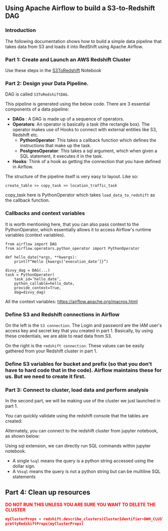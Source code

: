 ## Using Apache Airflow to build a S3-to-Redshift DAG

### Introduction

The following documentation shows how to build a simple data pipeline that takes data from S3 and loads it into RedShift using Apache Airflow.

### Part 1: Create and Launch an AWS Redshift Cluster

Use these steps in the [S3ToRedshift](./04-Airflow/S3ToRedshift.md) Notebook

### Part 2: Design your Data Pipeline.

DAG is called `S3ToRedshiftDAG`.

This pipeline is generated using the below code. There are 3 essential components of a data pipeline:

- **DAGs** : A DAG is made up of a sequence of operators.
- **Operators**: An operator is basically a task (the rectangle box). The operator makes use of Hooks to connect with external entities like S3, Redshift etc.
  - **PythonOperator**: This takes a callback function which defines the instructions that make up the task.
  - **PostgresOperator**: This takes a sql argument, which when given a SQL statement, it executes it in the task.
- **Hooks**: Think of a hook as getting the connection that you have defined in Airflow.

The structure of the pipeline itself is very easy to layout. Like so:

```
create_table >> copy_task >> location_traffic_task
```

copy_task here is PythonOperator which takes `load_data_to_redshift` as the callback function.

<!-- ![data-pipeline](images/data-pipeline.png) -->

### Callbacks and context variables

It is worth mentioning here, that you can also pass context to the PythonOperator, which essentially allows it to access Airflow's runtime variables (context variables).

```
from airflow import DAG
from airflow.operators.python_operator import PythonOperator

def hello_date(*args, **kwargs):
    print(f“Hello {kwargs[‘execution_date’]}”)

divvy_dag = DAG(...)
task = PythonOperator(
    task_id=’hello_date’,
    python_callable=hello_date,
    provide_context=True,
    dag=divvy_dag)
```

All the context variables:
https://airflow.apache.org/macros.html

### Define S3 and Redshift connections in Airflow

On the left is the `S3 connection`. The Login and password are the IAM user's access key and secret key that you created in part 1. Basically, by using these credentials, we are able to read data from S3.

On the right is the `redshift connection`. These values can be easily gathered from your Redshift cluster in part 1.

<!-- ![connections](images/connections.png) -->

### Define S3 variables for bucket and prefix (so that you don't have to hard code that in the code). Airflow maintains these for us. But we need to create it first.

<!-- ![variables](images/variables.png) -->

### Part 3: Connect to cluster, load data and perform analysis

In the second part, we will be making use of the cluster we just launched in part 1.

You can quickly validate using the redshift console that the tables are created:

<!-- ![validate-on-redshift](images/validate-on-redshift.png) -->

Alternately, you can connect to the redshift cluster from jupyter notebook, as shown below:

Using sql extension, we can directly run SQL commands within jupyter notebook.

- A single `%sql` means the query is a python string accessed using the dollar sign.
- A `%%sql` means the query is not a python string but can be multiline SQL statements

## Part 4: Clean up resources

<b><font color='red'>DO NOT RUN THIS UNLESS YOU ARE SURE YOU WANT TO DELETE THE CLUSTER<br/> <b/>

```python
myClusterProps = redshift.describe_clusters(ClusterIdentifier=DWH_CLUSTER_IDENTIFIER)['Clusters'][0]
prettyRedshiftProps(myClusterProps)
```

<div>
  <!-- <style scoped>
    .dataframe tbody tr th:only-of-type {
        vertical-align: middle;
    }

    .dataframe tbody tr th {
        vertical-align: top;
    }

    .dataframe thead th {
        text-align: right;
    }

</style> -->

  <table border="1" class="dataframe">
    <thead>
     <tr style="text-align: right;">
       <th></th>
       <th>Key</th>
       <th>Value</th>
      </tr>
   </thead>
    <tbody>
      <tr>
      <th>0</th>
      <td>ClusterIdentifier</td>
      <td>dwhcluster</td>
    </tr>
    <tr>
      <th>1</th>
      <td>NodeType</td>
      <td>dc2.large</td>
    </tr>
    <tr>
      <th>2</th>
      <td>ClusterStatus</td>
      <td>deleting</td>
    </tr>
    <tr>
      <th>3</th>
      <td>MasterUsername</td>
      <td>dwhuser</td>
    </tr>
    <tr>
      <th>4</th>
      <td>DBName</td>
      <td>dwh</td>
    </tr>
    <tr>
        <th>5</th>
        <td>Endpoint</td>
        <td>{'Address': 'dwhcluster.c4m4dhrmsdov.us-west-2.redshift.amazonaws.com', 'Port': 5439}</td>
    </tr>
        <tr>
        <th>6</th>
        <td>VpcId</td>
        <td>vpc-9a53d7e2</td>
      </tr>
      <tr>
        <th>7</th>
        <td>NumberOfNodes</td>
        <td>4</td>
     </tr>
    </tbody>
  </table>
</div>

## Conclusion

The power of infrastructure-as-code is evident in the fact that we were able to launch a 4-node Redshift cluster, perform our analysis, and destroy all the resources, without once having to login to AWS console. This is the essense of cloud computing, wherein, you can spin the resources as-and-when you want, do whatever task you wish to do, and clean up the resources.
